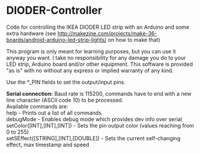 # DIODER-Controller
Code for controlling the IKEA DIODER LED strip with an Arduino and some extra hardware
(see http://makezine.com/projects/make-36-boards/android-arduino-led-strip-lights/ on how to make that)  
  
This program is only meant for learning purposes, but you can use it anyway you want. I take no responsibility for any damage you do to your LED strip, Arduino board and/or other equipment.
This software is provided "as is" with no without any express or implied warranty of any kind.  
  
Use the *_PIN fields to set the output/input pins.

**Serial connection:**
Baud rate is 115200, commands have to end with a new line character (ASCII code 10) to be processed.  
Available commands are:  
	help									-	Prints out a list of all commands  
	debugMode								-	Enables debug mode which provides dev info over serial  
	setColor([INT],[INT],[INT])				-	Sets the pin output color (values reaching from 0 to 255)  
	setSEffect([STRING],[INT],[DOUBLE])		-	Sets the current self-changing effect, max timestamp and speed  